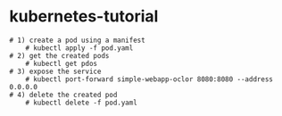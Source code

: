 # kubernetes-tutorial
    # 1) create a pod using a manifest 
        # kubectl apply -f pod.yaml 
    # 2) get the created pods
        # kubectl get pdos
    # 3) expose the service
        # kubectl port-forward simple-webapp-oclor 8080:8080 --address 0.0.0.0
    # 4) delete the created pod
        # kubectl delete -f pod.yaml
